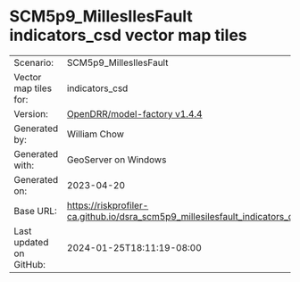 # SCM5p9_MillesIlesFault indicators_csd vector map tiles

|    			|			|
| --------------------- | --------------------- |
| Scenario:		| SCM5p9_MillesIlesFault		|
| Vector map tiles for:	| indicators_csd		|
| Version:		| [OpenDRR/model-factory v1.4.4](https://github.com/OpenDRR/model-factory/releases/tag/v1.4.4)	|
| Generated by:		| William Chow	|
| Generated with:	| GeoServer on Windows	|
| Generated on:		| 2023-04-20	|
| Base URL:		| <https://riskprofiler-ca.github.io/dsra_scm5p9_millesilesfault_indicators_csd/> |
| Last updated on GitHub: | 2024-01-25T18:11:19-08:00 |
